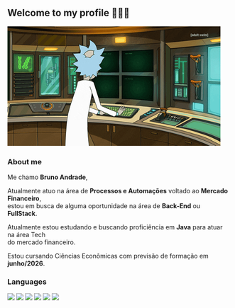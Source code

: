 ## Welcome to my profile 🧘🏻‍♂️

![Rick Hacking](https://github.com/brunoadrd/brunoadrd/blob/main/hacking-rick.gif)

### About me

Me chamo **Bruno Andrade**,

Atualmente atuo na área de **Processos e Automações** voltado ao **Mercado Financeiro**,<br>
estou em busca de alguma oportunidade na área de **Back-End** ou **FullStack**.

Atualmente estou estudando e buscando proficiência em <i class="devicon-java-plain-wordmark"></i>
**Java** para atuar na área Tech<br>do mercado financeiro.

Estou cursando Ciências Econômicas com previsão de formação em **junho/2026**.

### Languages

<img src="https://cdn.jsdelivr.net/gh/devicons/devicon@latest/icons/javascript/javascript-plain.svg" />
<img src="https://cdn.jsdelivr.net/gh/devicons/devicon@latest/icons/python/python-original-wordmark.svg" />
<img src="https://cdn.jsdelivr.net/gh/devicons/devicon@latest/icons/java/java-original-wordmark.svg" />
<img src="https://cdn.jsdelivr.net/gh/devicons/devicon@latest/icons/react/react-original-wordmark.svg" />
<img src="https://cdn.jsdelivr.net/gh/devicons/devicon@latest/icons/git/git-plain-wordmark.svg" />
<img src="https://cdn.jsdelivr.net/gh/devicons/devicon@latest/icons/github/github-original-wordmark.svg" />